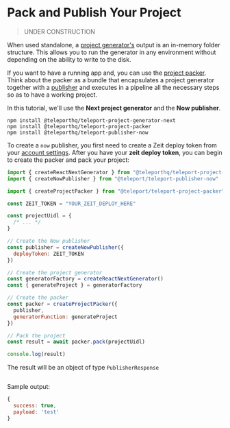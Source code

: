 # Pack and Publish Your Project

> UNDER CONSTRUCTION

When used standalone, a [project generator's](/project-generators/flavors.html) output is an in-memory folder structure. This allows you to run the generator in any environment without depending on the ability to write to the disk.

If you want to have a running app and, you can use the [project packer](/project-generators/project-packer.html). Think about the packer as a bundle that encapsulates a project generator together with a [publisher](/project-generators/publishers.html) and executes in a pipeline all the necessary steps so as to have a working project.

In this tutorial, we'll use the **Next project generator** and the **Now publisher**.

<!-- > UNDER CONSTRUCTION -->

```
npm install @teleporthq/teleport-project-generator-next
npm install @teleporthq/teleport-project-packer
npm install @teleporthq/teleport-publisher-now
```

To create a `now` publisher, you first need to create a Zeit deploy token from your [account settings](https://zeit.co/account/tokens).
After you have your **zeit deploy token**, you can begin to create the packer and pack your project:

```js
import { createReactNextGenerator } from "@teleporthq/teleport-project-generator-react-next"
import { createNowPublisher } from "@teleport/teleport-publisher-now"

import { createProjectPacker } from "@teleport/teleport-project-packer"

const ZEIT_TOKEN = "YOUR_ZEIT_DEPLOY_HERE"

const projectUidl = {
  /* ... */
}

// Create the Now publisher
const publisher = createNowPublisher({
  deployToken: ZEIT_TOKEN
})

// Create the project generator
const generatorFactory = createReactNextGenerator()
const { generateProject } = generatorFactory

// Create the packer
const packer = createProjectPacker({
  publisher,
  generatorFunction: generateProject
})

// Pack the project
const result = await packer.pack(projectUidl)

console.log(result)
```

The result will be an object of type `PublisherResponse`

```js
```

Sample output:

```js
{
  success: true,
  payload: 'test'
}
```
